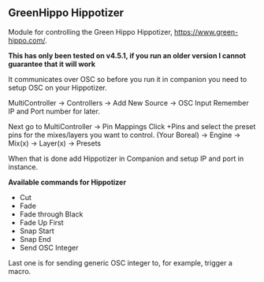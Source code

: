 ## GreenHippo Hippotizer
Module for controlling the Green Hippo Hippotizer, https://www.green-hippo.com/.

**This has only been tested on v4.5.1, if you run an older version I cannot guarantee that it will work** 

It communicates over OSC so before you run it in companion you need to setup OSC on your Hippotizer.

MultiController -> Controllers -> Add New Source -> OSC Input
Remember IP and Port number for later.

Next go to MultiController -> Pin Mappings
Click +Pins and select the preset pins for the mixes/layers you want to control.
(Your Boreal) -> Engine -> Mix(x) -> Layer(x) -> Presets

When that is done add Hippotizer in Companion and setup IP and port in instance.

**Available commands for Hippotizer**

* Cut
* Fade
* Fade through Black
* Fade Up First
* Snap Start
* Snap End
* Send OSC Integer

Last one is for sending generic OSC integer to, for example, trigger a macro.
